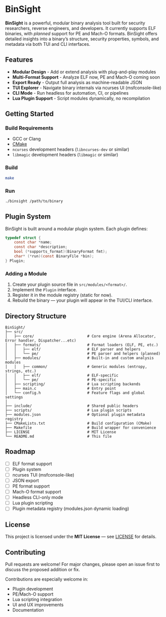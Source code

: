 # BinSight

**BinSight** is a powerful, modular binary analysis tool built for security researchers, reverse engineers, and developers. It currently supports ELF binaries, with *planned* support for PE and Mach-O formats. BinSight offers detailed insights into a binary’s structure, security properties, symbols, and metadata via both TUI and CLI interfaces.

## Features

- **Modular Design** - Add or extend analysis with plug-and-play modules
- **Multi-Format Support** - Analyze ELF now, PE and Mach-O coming soon
- **Export Ready** - Output full analysis as machine-readable JSON
- **TUI Explorer** - Navigate binary internals via ncurses UI (msfconsole-like)
- **CLI Mode** - Run headless for automation, CI, or pipelines
- **Lua Plugin Support** - Script modules dynamically, no recompilation

## Getting Started

### Build Requirements

- GCC or Clang
- [CMake](https://cmake.org/)
- `ncurses` development headers (`libncurses-dev` or similar)
- `libmagic` development headers (`libmagic` or similar)

### Build

```bash
make
````

### Run

```bash
./binsight /path/to/binary
```

## Plugin System

BinSight is built around a modular plugin system. Each plugin defines:

```c
typedef struct {
    const char *name;
    const char *description;
    bool (*supports_format)(BinaryFormat fmt);
    char* (*run)(const BinaryFile *bin);
} Plugin;
```

### Adding a Module

1. Create your plugin source file in `src/modules/<format>/`.
2. Implement the `Plugin` interface.
3. Register it in the module registry (static for now).
4. Rebuild the binary — your plugin will appear in the TUI/CLI interface.

## Directory Structure

```text
BinSight/
├── src/
│   ├── core/                        # Core engine (Arena Allocator, Error handler, Dispatcher...etc)
│   ├── formats/                     # Format loaders (ELF, PE, etc.)
│   │   ├── elf/                     # ELF parser and helpers
│   │   └── pe/                      # PE parser and helpers (planned)
│   ├── modules/                     # Built-in and custom analysis modules
│   │   ├── common/                  # Generic modules (entropy, strings, etc.)
│   │   ├── elf/                     # ELF-specific
│   │   └── pe/                      # PE-specific
│   ├── scripting/                   # Lua scripting backends
│   ├── main.c                       # Entry point
│   └── config.h                     # Feature flags and global settings
│
├── include/                         # Shared public headers
├── scripts/                         # Lua plugin scripts
├── modules.json                     # Optional plugin metadata registry
├── CMakeLists.txt                   # Build configuration (CMake)
├── Makefile                         # Build wrapper for convenience
├── LICENSE                          # MIT License
└── README.md                        # This file
```

## Roadmap

* [ ] ELF format support
* [ ] Plugin system
* [ ] ncurses TUI (msfconsole-like)
* [ ] JSON export
* [ ] PE format support
* [ ] Mach-O format support
* [ ] Headless CLI-only mode
* [ ] Lua plugin scripting
* [ ] Plugin metadata registry (modules.json dynamic loading)

## License

This project is licensed under the **MIT License** — see [LICENSE](LICENSE) for details.

## Contributing

Pull requests are welcome! For major changes, please open an issue first to discuss the proposed addition or fix.

Contributions are especially welcome in:

* Plugin development
* PE/Mach-O support
* Lua scripting integration
* UI and UX improvements
* Documentation
